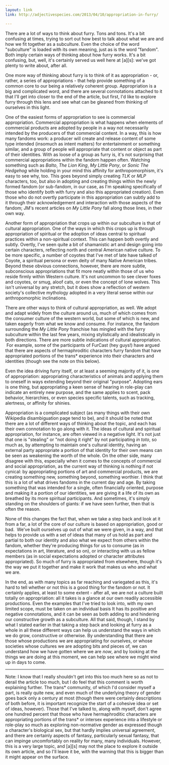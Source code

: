 ```yaml
---
layout: link
link: http://adjectivespecies.com/2013/04/10/appropriation-in-furry/

---
```


There are a lot of ways to think about furry. Tons and tons. It's a bit
confusing at times, trying to sort out how best to talk about what we are and
how we fit together as a subculture. Even the choice of the word "subculture" is
loaded with its own meaning, just as is the word "fandom". Both imply certain
ways of thinking about how furry works. It's a bit confusing, but, well, it's
certainly served us well here at \[a\]\[s\]: we've got plenty to write about, after
all.

One more way of thinking about furry is to think of it as appropriation - or,
rather, a series of appropriations - that help provide something of a common
core to our being a relatively coherent group. Appropriation is a big and
complicated word, and there are several connotations attached to it that I'll
get into closer to the end of the article, but first, I'd like to explore furry
through this lens and see what can be gleaned from thinking of ourselves in this
light.<!--more-->

One of the easiest forms of appropriation to see is commercial appropriation.
Commercial appropriation is what happens when elements of commercial products
are adopted by people in a way not necessarily intended by the producers of that
commercial content. In a way, this is how many fandoms work: a producer will
create and release content of some type intended (insomuch as intent matters)
for entertainment or something similar, and a group of people will appropriate
that content or object as part of their identities. With as loose of a group as
furry is, it's not surprising that commercial appropriations within the fandom
happen often. Watching something such as *Balto*, *The Lion King*,
*My Little Pony*, or *Sonic The Hedgehog* while holding in your
mind this affinity for anthropomorphism, it's easy to see why, too. This goes
beyond simply creating *TLK* or *MLP* characters, too, but also in
adopting and creating things within the newly formed fandom (or sub-fandom, in
our case, as I'm speaking specifically of those who identify both with furry and
also this appropriated creation). Even those who do not overtly participate in
this appropriation can subtly add to it through their acknowledgement and
interaction with those aspects of the fandom; JM's recent articles on *My
Little Pony* fall along those lines, in their own way.

Another form of appropriation that crops up within our subculture is that of
cultural appropriation. One of the ways in which this crops up is through
appropriation of spiritual or the adoption of ideas central to spiritual
practices within a non-spiritual context. This can happen both overtly and
subtly. Overtly, I've seen quite a bit of shamanistic art and design going into
certain characters, reflecting north and central American native culture. To be
more specific, a number of coyotes that I've met of late have talked of Coyote,
a spiritual persona or even deity of many Native American tribes. Beyond these
obvious connections, however, there are more subtle, subconscious appropriations
that fit more neatly within those of us who reside firmly within Western
culture. It's not uncommon to see clever foxes and coyotes, or smug, aloof cats,
or even the concept of lone wolves. This isn't universal by any stretch, but it
does show a reflection of western society's collective mythology adopted in a
very literal sense within our anthropomorphic inclinations.

There are other ways to think of cultural appropriation, as well. We adopt and
adapt widely from the culture around us, much of which comes from the consumer
culture of the western world, but some of which is new, and taken eagerly from
what we know and consume. For instance, the fandom surrounding the *My Little
Pony* franchise has mingled with the furry subculture within the last few
years, mixing stylistically and idealistically in both directions. There are
more subtle indications of cultural appropriation.  For example, some of the
participants of FurCast (hey guys!) have argued that there are aspects of
hermaphroditic characters furry fandom that have appropriated portions of the
trans\* experience into their characters and identities (though see the note on
this below).

Even the idea driving furry itself, or at least a seeming majority of it, is one
of appropriation: appropriating characteristics of animals and applying them to
oneself in ways extending beyond their original "purpose". Adopting ears is one
thing, but appropriating a keen sense of hearing in role-play can indicate an
entirely new purpose, and the same applies to scent, pack behavior, hierarchies,
or even species specific talents, such as tracking, alertness, or affinity for
shinies.

Appropriation is a complicated subject (as many things with their own Wikipedia
disambiguation page tend to be), and it should be noted that there are a lot of
different ways of thinking about the topic, and each has their own connotation
to go along with it. The ideas of cultural and spiritual appropriation, for
instance, are often viewed in a negative light. It's not just that one is
"stealing" or "not doing it right" by not participating *in toto*, so
much as, by attempting to maintain one's cultural identity, having an external
party appropriate a portion of that identity for their own means can be seen as
weakening the worth of the whole. On the other side, many disagree with this,
especially when it comes to the concepts of commercial and social appropriation,
as the current way of thinking is nothing if not cynical: by appropriating
portions of art and commercial products, we are creating something new,
something beyond, something worthier. I think that this is a lot of what drives
fandoms in the current day and age. By taking something that was intended for a
single, often financially oriented, purpose and making it a portion of our
identities, we are giving it a life of its own as breathed by its more spiritual
participants. And sometimes, it's simply standing on the shoulders of giants: if
we have seen further, then that is often the reason.

None of this changes the fact that, when we take a step back and look at it from
a far, a lot of the core of our culture is based on appropriation, good or bad.
 We've built ourselves up out of what we were given, in a way, and that helps to
provide us with a set of ideas that many of us hold as part and partial to both
our identity and also what we expect from others within the fandom, whether
they're producing things for us to consume (as in expectations in art,
literature, and so on), or interacting with us as fellow members (as in social
expectations adopted or character attributes appropriated). So much of furry is
appropriated from elsewhere, though it's the way we put it together and make it
work that makes us who and what we are.

In the end, as with many topics as far reaching and variegated as this, it's
hard to tell whether or not this is a good thing for the fandom or not. It
certainly applies, at least to some extent - after all, we are not a culture
built totally on appropriation: all it takes is a glance at our own readily
accessible productions. Even the examples that I've tried to look into, with my
own limited scope, must be taken on an individual basis It has its positive and
negative connotations, and it can be seen as both adding to and hindering our
constructive growth as a subculture. All that said, though, I stand by what I
stated earlier in that taking a step back and looking at furry as a whole in all
these different ways can help us understand the ways in which we do grow,
constructive or otherwise. By understanding that there are those whose
productions we are appropriating for ourselves, or whose societies whose
cultures we are adopting bits and pieces of, we can understand how we have
gotten where we are *now*, and by looking at the things we are doing at
this moment, we can help see where we might wind up in days to come.

-----

Note: I know that I really shouldn't get into this too much here so as not to
derail the article too much, but I do feel that this comment is worth explaining
further. The trans\* community, of which I'd consider myself a part, is really
quite new, and even much of the underlying theory of gender goes back only a
century at most (though there were certainly descriptions of both before, it is
important recognize the start of a cohesive idea or set of ideas, however).
Those that I've talked to, along with myself, don't agree one hundred percent
that those who have hermaphroditic characters are appropriating portions of the
trans\* or intersex experience into a lifestyle or role-play so much as
exploring non-normative gender as expressed though a character's biological sex,
but that hardly implies universal agreement, and there are certainly aspects of
fantasy, particularly sexual fantasy, that can impinge uncomfortably on reality
for many, many individuals. However, this is a very large topic, and \[a\]\[s\]
may not the place to explore it outside its own article, and so I'll leave it
be, with the warning that this is bigger than it might appear on the surface.
